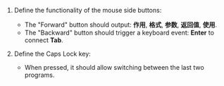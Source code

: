 1. Define the functionality of the mouse side buttons:
   - The "Forward" button should output: **作用**, **格式**, **参数**, **返回值**, **使用**.
   - The "Backward" button should trigger a keyboard event: **Enter** to connect **Tab**.

2. Define the Caps Lock key:
   - When pressed, it should allow switching between the last two programs.
